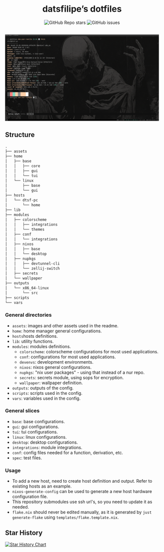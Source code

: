 <div align="center">

# datsfilipe’s dotfiles

<img alt="GitHub Repo stars" src="https://img.shields.io/github/stars/datsfilipe/dotfiles?colorA=cc241d&colorB=ebdbb2&style=for-the-badge&logo=github">
<img alt="GitHub issues" src="https://img.shields.io/github/issues/datsfilipe/dotfiles?colorA=cc241d&colorB=ebdbb2&style=for-the-badge&logo=github">

<br/>
<br/>

![Preview](./assets/preview.png)

</div>

## Structure

```
.
├── assets
├── home
│   ├── base
│   │   ├── core
│   │   ├── gui
│   │   └── tui
│   └── linux
│       ├── base
│       └── gui
├── hosts
│   └── dtsf-pc
│       └── home
├── lib
├── modules
│   ├── colorscheme
│   │   ├── integrations
│   │   └── themes
│   ├── conf
│   │   └── integrations
│   ├── nixos
│   │   ├── base
│   │   └── desktop
│   ├── nupkgs
│   │   ├── devtunnel-cli
│   │   └── zellij-switch
│   ├── secrets
│   └── wallpaper
├── outputs
│   └── x86_64-linux
│       └── src
├── scripts
└── vars
```

### General directories

- `assets`: images and other assets used in the readme.
- `home`: home manager general configurations.
- `hosts`hosts definitions.
- `lib`: utility functions.
- `modules`: modules definitions.
    - `colorscheme`: colorscheme configurations for most used applications.
    - `conf`: configurations for most used applications.
    - `devenvs`: development environments.
    - `nixos`: nixos general configurations.
    - `nupkgs`: "nix user packages" - using that instead of a nur repo.
    - `secrets`: secrets module, using sops for encryption.
    - `wallpaper`: wallpaper definition.
- `outputs`: outputs of the config.
- `scripts`: scripts used in the config.
- `vars`: variables used in the config.

### General slices

- `base`: base configurations.
- `gui`: gui configurations.
- `tui`: tui configurations.
- `linux`: linux configurations.
- `desktop`: desktop configurations.
- `integrations`: module integrations.
- `conf`: config files needed for a function, derivation, etc.
- `spec`: test files.

### Usage

- To add a new host, need to create host definition and output. Refer to existing hosts as an example.
- `nixos-generate-config` can be used to generate a new host hardware configuration file.
- This repository submodules use ssh url's, so you need to update it as needed.
- `flake.nix` should never be edited manually, as it is generated by `just generate-flake` using `templates/flake.template.nix`.

## Star History

<a href="https://star-history.com/#datsfilipe/dotfiles&Date">
  <picture>
    <source media="(prefers-color-scheme: dark)" srcset="https://api.star-history.com/svg?repos=datsfilipe/dotfiles&type=Date&theme=dark" />
    <source media="(prefers-color-scheme: light)" srcset="https://api.star-history.com/svg?repos=datsfilipe/dotfiles&type=Date" />
    <img alt="Star History Chart" src="https://api.star-history.com/svg?repos=datsfilipe/dotfiles&type=Date" />
  </picture>
</a>
